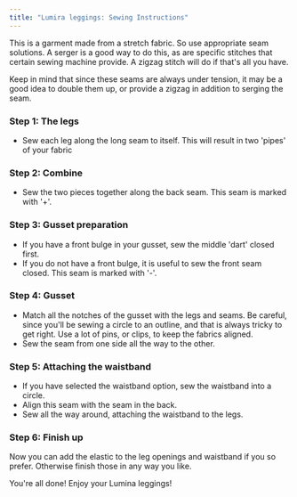 ```yaml
---
title: "Lumira leggings: Sewing Instructions"
---
```


<Note>

This is a garment made from a stretch fabric. So use appropriate seam solutions. A serger is a good way to do this, as 
are specific stitches that certain sewing machine provide. A zigzag stitch will do if that's all you have.

Keep in mind that since these seams are always under tension, it may be a good idea to double them up, or 
provide a zigzag in addition to serging the seam. 

</Note>

### Step 1: The legs

- Sew each leg along the long seam to itself. This will result in two 'pipes' of your fabric

### Step 2: Combine

- Sew the two pieces together along the back seam. This seam is marked with '+'.

### Step 3: Gusset preparation

- If you have a front bulge in your gusset, sew the middle 'dart' closed first.
- If you do not have a front bulge, it is useful to sew the front seam closed. This seam is marked with '-'.

### Step 4: Gusset 

- Match all the notches of the gusset with the legs and seams. Be careful, since you'll be sewing a circle 
to an outline, and that is always tricky to get right. Use a lot of pins, or clips, to keep the fabrics
aligned. 
- Sew the seam from one side all the way to the other.

### Step 5: Attaching the waistband

- If you have selected the waistband option, sew the waistband into a circle.
- Align this seam with the seam in the back.
- Sew all the way around, attaching the waistband to the legs.

### Step 6: Finish up

Now you can add the elastic to the leg openings and waistband if you so prefer. Otherwise finish those
in any way you like.


You're all done! Enjoy your Lumina leggings!
